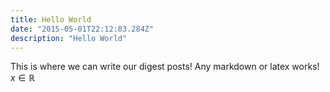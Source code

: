 ```yaml
---
title: Hello World
date: "2015-05-01T22:12:03.284Z"
description: "Hello World"
---
```


This is where we can write our digest posts!  Any markdown or latex works!
$x\in \mathbb{R}$

